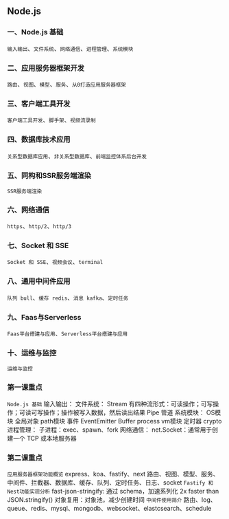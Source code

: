 ## Node.js

### 一、Node.js 基础
`输入输出`、`文件系统`、`网络通信`、`进程管理`、`系统模块`

### 二、应用服务器框架开发
`路由`、`视图`、`模型`、`服务`、`从0打造应用服务器框架`

### 三、客户端工具开发
`客户端工具开发`、`脚手架`、`视频流录制`

### 四、数据库技术应用
`关系型数据库应用`、`非关系型数据库`、`前端监控体系后台开发`

### 五、同构和SSR服务端渲染
`SSR服务端渲染`

### 六、网络通信
`https`、`http/2`、`http/3`

### 七、Socket 和 SSE
`Socket 和 SSE`、`视频会议`、`terminal`

### 八、通用中间件应用
`队列 bull`、`缓存 redis`、`消息 kafka`、`定时任务`

### 九、Faas与Serverless
`Faas平台搭建与应用`、`Serverless平台搭建与应用`

### 十、运维与监控
`运维与监控`

### 第一课重点
`Node.js 基础`
  输入输出：
  文件系统：
    Stream 有四种流形式：可读操作；可写操作；可读可写操作；操作被写入数据，然后读出结果
    Pipe 管道
  系统模块：
    OS模块
    全局对象
    path模块
    事件 EventEmitter
    Buffer
    process
    vm模块
    定时器
    crypto
  进程管理：
    子进程：exec、spawn、fork
  网络通信：
    net.Socket：通常用于创建一个 TCP 或本地服务器

### 第二课重点
  `应用服务器框架功能概览`
    express、koa、fastify、next
    路由、视图、模型、服务、中间件、拦截器、数据库、缓存、队列、定时任务、日志、socket
  `Fastify 和 Nest功能实现分析`
    fast-json-stringify: 通过 schema，加速系列化 2x faster than JSON.stringify()
    对象复用：对象池，减少创建时间
  `中间件使用简介`
    路由、log、queue、redis、mysql、mongodb、websocket、elastcsearch、schedule